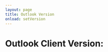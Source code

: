 ```yaml
---
layout: page
title: Outlook Version
onload: setVersion
---
```

<h1>Outlook Client Version: <span id="version"></span></h1>

<script>
  function setVersion() {
    var params = {};
    
    if (location.search) {
      var parts = location.search.substring(1).split('&');

      for (var i = 0; i < parts.length; i++) {
          var nv = parts[i].split('=');
          if (!nv[0]) continue;
          params[nv[0]] = nv[1] || true;
      }
    }
    var version = params.version;

    document.getElementById("version").innerHTML = version;
    gtag('event', 'version', {'event_category': "outlook", 'event_label': version});
  }
</script>
